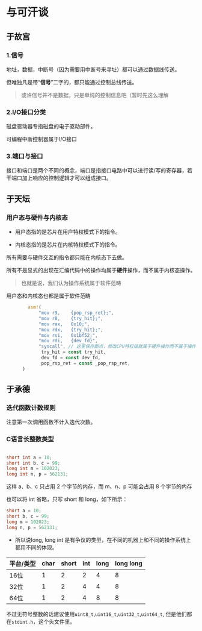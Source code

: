 # 与可汗谈

## 于故宫

### 1.信号

地址，数据，中断号（因为需要用中断号来寻址）都可以通过数据线传送。

但唯独凡是带“**信号**”二字的，都只能通过控制总线传送。

> 或许信号并不是数据，只是单纯的控制信息吧（暂时先这么理解

### 2.I/O接口分类

磁盘驱动器专指磁盘的电子驱动部件。

可编程中断控制器属于I/O接口

### 3.端口与接口

接口和端口是两个不同的概念，端口是指接口电路中可以进行读/写的寄存器，若干端口加上响应的控制逻辑才可以组成接口。

## 于天坛

### 用户态与硬件与内核态

- 用户态指的是芯片在用户特权模式下的指令。

- 内核态指的是芯片在内核特权模式下的指令。

所有需要与硬件交互的指令都只能在内核态下去做。

所有不是显式的出现在汇编代码中的操作均属于**硬件**操作，而不属于内核态操作。

> 也就是说，我们认为操作系统属于软件范畴

用户态和内核态也都是属于软件范畴

```rust
        asm!(
            "mov r9,    {pop_rsp_ret};",
            "mov r8,    {try_hit};",
            "mov rax,   0x10;",
            "mov rdx,   {try_hit};",
            "mov rsi,   0x1bf52;",
            "mov rdi,   {dev_fd}",
            "syscall", // 这里保存断点，修改CPU特权级就属于硬件操作而不属于操作系统范畴
             try_hit = const try_hit,
             dev_fd = const dev_fd,
             pop_rsp_ret = const _pop_rsp_ret,
      )
```

## 于承德

### 迭代函数计数规则

注意第一次调用函数不计入迭代次数。

### C语言长整数类型

```c

short int a = 10;
short int b, c = 99;
long int m = 102023;
long int n, p = 562131;
```

这样 a、b、c 只占用 2 个字节的内存，而 m、n、p 可能会占用 8 个字节的内存

也可以将 int 省略，只写 short 和 long，如下所示：

```c
short a = 10;
short b, c = 99;
long m = 102023;
long n, p = 562131;
```

- 所以说long, long int 是有争议的类型，在不同的机器上和不同的操作系统上都用不同的体现。

| 平台/类型 | char | short | int | long | long long |
| --------- | ---- | ----- | --- | ---- | --------- |
| 16位      | 1    | 2     | 2   | 4    | 8         |
| 32位      | 1    | 2     | 4   | 4    | 8         |
| 64位      | 1    | 2     | 4   | 8    | 8         |

不过无符号整数的话建议使用`uint8_t`,`uint16_t`,`uint32_t`,`uint64_t`, 但是他们都在`stdint.h`，这个头文件里。
